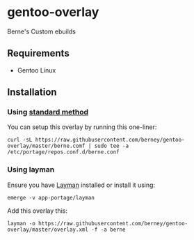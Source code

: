 # gentoo-overlay
Berne's Custom ebuilds


## Requirements

- Gentoo Linux

## Installation

### Using [standard method](https://wiki.gentoo.org/wiki//etc/portage/repos.conf)

You can setup this overlay by running this one-liner:

    curl -sL https://raw.githubusercontent.com/berney/gentoo-overlay/master/berne.comf | sudo tee -a /etc/portage/repos.conf.d/berne.conf
    

### Using layman

Ensure you have [Layman](http://layman.sourceforge.net/) installed or install it using:

    emerge -v app-portage/layman

Add this overlay this:

    layman -o https://raw.githubusercontent.com/berney/gentoo-overlay/master/overlay.xml -f -a berne

